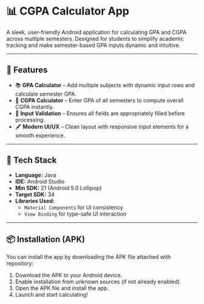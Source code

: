 # 📊 CGPA Calculator App

A sleek, user-friendly Android application for calculating GPA and CGPA across multiple semesters. Designed for students to simplify academic tracking and make semester-based GPA inputs dynamic and intuitive.

---

## 🚀 Features

- 📚 **GPA Calculator** – Add multiple subjects with dynamic input rows and calculate semester GPA.
- 🧮 **CGPA Calculator** – Enter GPA of all semesters to compute overall CGPA instantly.
- 🎯 **Input Validation** – Ensures all fields are appropriately filled before processing.
- 🖋️ **Modern UI/UX** – Clean layout with responsive input elements for a smooth experience.

---

## 🧰 Tech Stack

- **Language:** Java  
- **IDE:** Android Studio  
- **Min SDK:** 21 (Android 5.0 Lollipop)  
- **Target SDK:** 34  
- **Libraries Used:**  
  - `Material Components` for UI consistency  
  - `View Binding` for type-safe UI interaction  

---


## 📦 Installation (APK)

You can install the app by downloading the APK file attached with repository:

1. Download the APK to your Android device.
2. Enable installation from unknown sources (if not already enabled).
3. Open the APK file and install the app.
4. Launch and start calculating!
